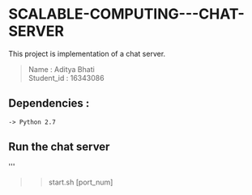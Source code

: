 # SCALABLE-COMPUTING---CHAT-SERVER
This project is implementation of a chat server.

> Name : Aditya Bhati<br>
Student_id : 16343086

## Dependencies : 
```
-> Python 2.7
```

## Run the chat server
'''
>> start.sh [port_num]
```
